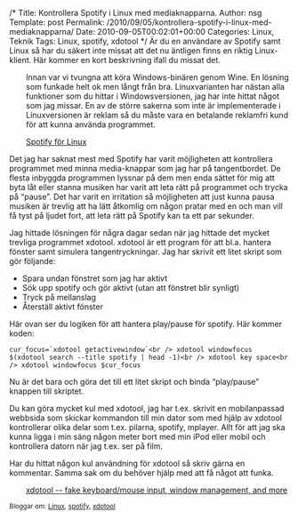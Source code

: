 /*
 Title: Kontrollera Spotify i Linux med mediaknapparna.
 Author: nsg
 Template: post
 Permalink: /2010/09/05/kontrollera-spotify-i-linux-med-mediaknapparna/
 Date: 2010-09-05T00:02:01+00:00
 Categories: Linux, Teknik
 Tags: Linux, spotify, xdotool
*/
Är du en användare av Spotify samt Linux så har du säkert inte missat att det nu äntligen finns en riktig Linux-klient. Här kommer en kort beskrivning ifall du missat det.

<p style="padding-left: 30px;">
  Innan var vi tvungna att köra Windows-binären genom Wine. En lösning som funkade helt ok men långt från bra. Linuxvarianten har nästan alla funktioner som du hittar i Windowsversionen, jag har inte hittat något som jag missar. En av de större sakerna som inte är implementerade i Linuxversionen är reklam så du måste vara en betalande reklamfri kund för att kunna använda programmet.
</p>

<p style="padding-left: 30px;">
  <a href="http://www.spotify.com/se/download/previews/">Spotify för Linux</a>
</p>

Det jag har saknat mest med Spotify har varit möjligheten att kontrollera programmet med minna media-knappar som jag har på tangentbordet. De flesta inbyggda programmen lyssnar på dem men enda sättet för mig att byta låt eller stanna musiken har varit att leta rätt på programmet och trycka på &#8220;pause&#8221;. Det har varit en irritation så möjligheten att just kunna pausa musiken är trevlig att ha lätt åtkomlig om någon pratar med en och man vill få tyst på ljudet fort, att leta rätt på Spotify kan ta ett par sekunder.

Jag hittade lösningen för några dagar sedan när jag hittade det mycket trevliga programmet xdotool. xdotool är ett program för att bl.a. hantera fönster samt simulera tangentryckningar. Jag har skrivit ett litet skript som gör följande:

*   Spara undan fönstret som jag har aktivt
*   Sök upp spotify och gör aktivt (utan att fönstret blir synligt)
*   Tryck på mellanslag
*   Återställ aktivt fönster

Här ovan ser du logiken för att hantera play/pause för spotify. Här kommer koden:

``cur_focus=`xdotool getactivewindow`<br />
xdotool windowfocus $(xdotool search --title spotify | head -1)<br />
xdotool key space<br />
xdotool windowfocus $cur_focus``

Nu är det bara och göra det till ett litet skript och binda &#8220;play/pause&#8221; knappen till skriptet.

Du kan göra mycket kul med xdotool, jag har t.ex. skrivit en mobilanpassad webbsida som skickar kommandon till min dator som med hjälp av xdotool kontrollerar olika delar som t.ex. pilarna, spotify, mplayer. Allt för att jag ska kunna ligga i min säng någon meter bort med min iPod eller mobil och kontrollera datorn när jag t.ex. ser på film.

Har du hittat någon kul användning för xdotool så skriv gärna en kommentar. Samma sak om du behöver hjälp med att få något att funka.

<p style="padding-left: 30px;">
  <a href="http://www.semicomplete.com/projects/xdotool/">xdotool -- fake keyboard/mouse input, window management, and more</a>
</p>

<small> <p class='technorati-tags'>
  Bloggar om: <a class='technorati-link' href='http://bloggar.se/om/Linux' rel='tag' target='_self'>Linux</a>, <a class='technorati-link' href='http://bloggar.se/om/spotify' rel='tag' target='_self'>spotify</a>, <a class='technorati-link' href='http://bloggar.se/om/xdotool' rel='tag' target='_self'>xdotool</a>
</p></small>